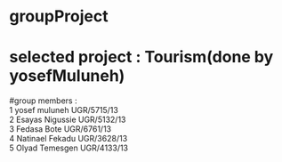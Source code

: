 # groupProject <br/>
# selected project : Tourism(done by yosefMuluneh)<br/>
#group members :<br/>  1 yosef muluneh    UGR/5715/13<br/>
                  2 Esayas Nigussie  UGR/5132/13<br/>
                  3 Fedasa Bote      UGR/6761/13<br/>
                  4 Natinael Fekadu  UGR/3628/13<br/>
                  5 Olyad Temesgen   UGR/4133/13<br/>
